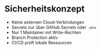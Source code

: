# Sicherheitskonzept

- Keine externen Cloud-Verbindungen
- Secrets nur über GitHub Secrets oder `.env`
- Nur 1 Maintainer mit Write-Rechten
- Branch Protection aktiv
- CI/CD prüft lokale Ressourcen

